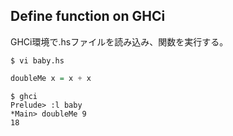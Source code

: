 ## Define function on GHCi

GHCi環境で.hsファイルを読み込み、関数を実行する。

```
$ vi baby.hs
```

```hs
doubleMe x = x + x
```

```
$ ghci
Prelude> :l baby
*Main> doubleMe 9
18
```

